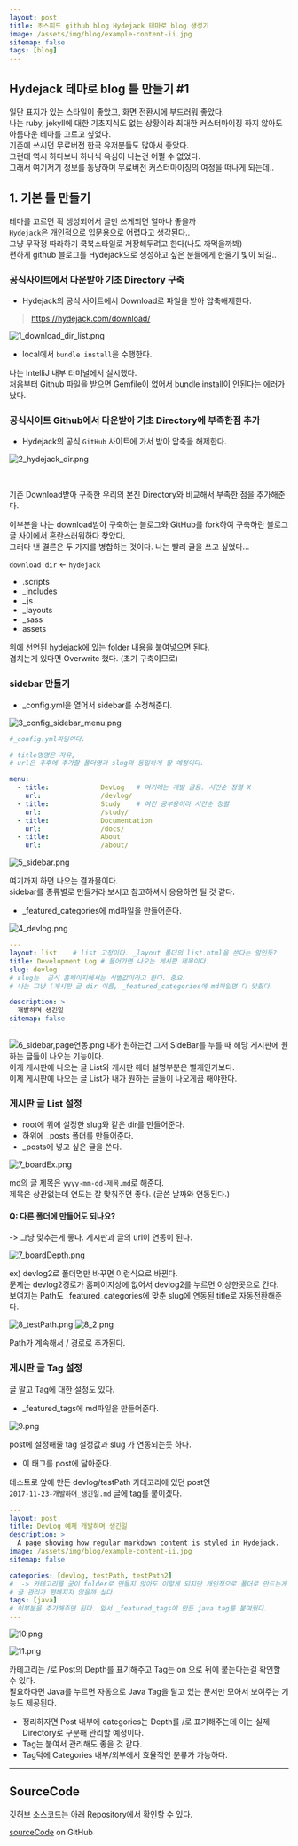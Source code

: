 ```yaml
---
layout: post
title: 초스피드 github blog Hydejack 테마로 blog 생성기
image: /assets/img/blog/example-content-ii.jpg
sitemap: false
tags: [blog]
---
```



## Hydejack 테마로 blog 틀 만들기 #1 
일단 표지가 있는 스타일이 좋았고, 화면 전환시에 부드러워 좋았다.<br>
나는 ruby, jekyll에 대한 기초지식도 없는 상황이라 최대한 커스터마이징 하지 않아도 아름다운 테마를 고르고 싶었다.<br>
기존에 쓰시던 무료버전 한국 유저분들도 많아서 좋았다.<br>
그런데 역시 하다보니 하나씩 욕심이 나는건 어쩔 수 없었다.<br>
그래서 여기저기 정보를 동냥하며 무료버전 커스터마이징의 여정을 떠나게 되는데..<br>


## 1. 기본 틀 만들기

테마를 고르면 휙 생성되어서 글만 쓰게되면 얼마나 좋을까<br>
`Hydejack`은 개인적으로 입문용으로 어렵다고 생각된다..<br>
그냥 무작정 따라하기 쿡북스타일로 저장해두려고 한다(나도 까먹을까봐)<br>
편하게 github 블로그를 Hydejack으로 생성하고 싶은 분들에게 한줄기 빛이 되길..<br>

### 공식사이트에서 다운받아 기초 Directory 구축

* Hydejack의 공식 사이트에서 Download로 파일을 받아 압축해제한다.

> https://hydejack.com/download/

![1_download_dir_list.png](..%2F..%2Fassets%2Fblog%2F1_download_dir_list.png)

* local에서 `bundle install`을 수행한다.

나는 IntelliJ 내부 터미널에서 실시했다.<br>
처음부터 Github 파일을 받으면 Gemfile이 없어서 bundle install이 안된다는 에러가 났다.<br>


### 공식사이트 Github에서 다운받아 기초 Directory에 부족한점 추가

* Hydejack의 공식 `GitHub` 사이트에 가서 받아 압축을 해제한다.

![2_hydejack_dir.png](..%2F..%2Fassets%2Fblog%2F2_hydejack_dir.png)

<br>

기존 Download받아 구축한 우리의 본진 Directory와 비교해서 부족한 점을 추가해준다.<br>

이부분을 나는 download받아 구축하는 블로그와 GitHub를 fork하여 구축하란 블로그 글 사이에서 혼란스러워하다 찾았다.<br>
그러다 낸 결론은 두 가지를 병합하는 것이다. 나는 빨리 글을 쓰고 싶었다...<br>

`download dir` <- `hydejack`
* .scripts
* _includes
* _js
* _layouts
* _sass
* assets

위에 선언된 hydejack에 있는 folder 내용을 붙여넣으면 된다.<br>
겹치는게 있다면 Overwrite 했다. (초기 구축이므로)<br>



### sidebar 만들기


* _config.yml을 열어서  sidebar를 수정해준다.

![3_config_sidebar_menu.png](..%2F..%2Fassets%2Fblog%2F3_config_sidebar_menu.png)

```yml
#_config.yml파일이다.

# title명명은 자유, 
# url은 추후에 추가할 폴더명과 slug와 동일하게 할 예정이다.

menu:
  - title:             DevLog   # 여기에는 개발 글용. 시간순 정렬 X
    url:               /devlog/ 
  - title:             Study    # 여긴 공부용이라 시간순 정렬
    url:               /study/
  - title:             Documentation
    url:               /docs/
  - title:             About
    url:               /about/
```





![5_sidebar.png](..%2F..%2Fassets%2Fblog%2F5_sidebar.png)


여기까지 하면 나오는 결과물이다.<br>
sidebar를 종류별로 만들거라 보시고 참고하셔서 응용하면 될 것 같다.<br>

* _featured_categories에 md파일을 만들어준다.

![4_devlog.png](..%2F..%2Fassets%2Fblog%2F4_devlog.png)

```yml
---
layout: list    # list 고정이다. _layout 폴더의 list.html을 쓴다는 말인듯?
title: Development Log # 들어가면 나오는 게시판 제목이다.
slug: devlog 
# slug는  공식 홈페이지에서는 식별값이라고 한다. 중요.
# 나는 그냥 (게시판 글 dir 이름, _featured_categories에 md파일명 다 맞췄다. 

description: >
  개발하며 생긴일
sitemap: false
---
```
![6_sidebar,page연동.png](..%2F..%2Fassets%2Fblog%2F6_sidebar%2Cpage%EC%97%B0%EB%8F%99.png)
내가 원하는건 그저 SideBar를 누를 때 해당 게시판에 원하는 글들이 나오는 기능이다.<br>
이게 게시판에 나오는 글 List와 게시판 헤더 설명부분은 별개인가보다.<br>
이제 게시판에 나오는 글 List가 내가 원하는 글들이 나오게끔 해야한다.<br>


### 게시판 글 List 설정

* root에 위에 설정한 slug와 같은 dir를 만들어준다.
* 하위에 _posts 폴더를 만들어준다.
* _posts에 넣고 싶은 글을 쓴다.

![7_boardEx.png](..%2F..%2Fassets%2Fblog%2F7_boardEx.png)

md의 글 제목은 `yyyy-mm-dd-제목.md`로 해준다.<br>
제목은 상관없는데 연도는 잘 맞춰주면 좋다. (글쓴 날짜와 연동된다.)<br>

####  Q: 다른 폴더에 만들어도 되나요?
-> 그냥 맞추는게 좋다. 게시판과 글의 url이 연동이 된다.

![7_boardDepth.png](..%2F..%2Fassets%2Fblog%2F7_boardDepth.png)


ex) devlog2로 폴더명만 바꾸면 이런식으로 바뀐다.<br>
문제는 devlog2경로가 홈페이지상에 없어서 devlog2를 누르면 이상한곳으로 간다.<br>
보여지는 Path도 _featured_categories에 맞춘 slug에 연동된 title로 자동전환해준다.<br>


![8_testPath.png](..%2F..%2Fassets%2Fblog%2F8_testPath.png)
![8_2.png](..%2F..%2Fassets%2Fblog%2F8_2.png)

Path가 계속해서 / 경로로 추가된다.


### 게시판 글 Tag 설정

글 말고 Tag에 대한 설정도 있다.

* _featured_tags에 md파일을 만들어준다.

![9.png](..%2F..%2Fassets%2Fblog%2F9.png)

post에 설정해줄 tag 설정값과 slug 가 연동되는듯 하다.

* 이 태그를 post에 달아준다.

테스트로 앞에 만든 devlog/testPath 카테고리에 있던 post인<br>
`2017-11-23-개발하며_생긴일.md` 글에 tag를 붙이겠다.<br>

```yml
---
layout: post
title: DevLog 예제 개발하며 생긴일
description: >
  A page showing how regular markdown content is styled in Hydejack.
image: /assets/img/blog/example-content-ii.jpg
sitemap: false

categories: [devlog, testPath, testPath2] 
#  -> 카테고리를 굳이 folder로 만들지 않아도 이렇게 되지만 개인적으로 폴더로 만드는게 좋다.
# 글 관리가 편해지지 않을까 싶다.
tags: [java]
# 이부분을 추가해주면 된다. 앞서 _featured_tags에 만든 java tag를 붙여줬다.
---
```
![10.png](..%2F..%2Fassets%2Fblog%2F10.png)

![11.png](..%2F..%2Fassets%2Fblog%2F11.png)

카테고리는 /로 Post의 Depth를 표기해주고 Tag는 on 으로 뒤에 붙는다는걸 확인할 수 있다.<br>
필요하다면 Java를 누르면 자동으로 Java Tag을 달고 있는 문서만 모아서 보여주는 기능도 제공된다.<br>

* 정리하자면 Post 내부에 categories는 Depth를 /로 표기해주는데 이는 실제 Directory로 구분해 관리할 예정이다.<br>
* Tag는 붙여서 관리해도 좋을 것 같다.<br>
* Tag덕에 Categories 내부/외부에서 효율적인 분류가 가능하다.<br> 



---




## SourceCode

깃허브 소스코드는 아래 Repository에서 확인할 수 있다.<br>

[sourceCode](https://github.com/nomoreFt/plainHydejackSetting) on GitHub


